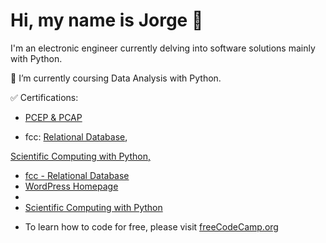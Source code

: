 # Hi, my name is Jorge 👋
I'm an electronic engineer currently delving into software solutions mainly with Python.   
   
🌱 I’m currently coursing Data Analysis with Python.   
   
✅ Certifications:
- [PCEP & PCAP](https://www.credly.com/users/jorge-l-monti)
- <p>fcc: <a href="https://freecodecamp.org/certification/fccf2d338af-f832-43d3-839e-e21718c91b62/relational-database-v8">Relational Database</a>,
<a href="https://www.freecodecamp.org/certification/fccf2d338af-f832-43d3-839e-e21718c91b62/scientific-computing-with-python-v7">Scientific Computing with Python, </p>
- <a href="https://freecodecamp.org/certification/fccf2d338af-f832-43d3-839e-e21718c91b62/relational-database-v8" target="_blank">fcc - Relational Database</a>
- <a href="https://www.WordPress.com" target="_blank">WordPress Homepage</a>
- <a href="[https://www.w3schools.com](https://www.freecodecamp.org/certification/fccf2d338af-f832-43d3-839e-e21718c91b62/scientific-computing-with-python-v7)" target="_blank"></a>
- [Scientific Computing with Python](https://www.freecodecamp.org/certification/fccf2d338af-f832-43d3-839e-e21718c91b62/scientific-computing-with-python-v7)
- <p>To learn how to code for free, please visit <a href="https://www.freecodecamp.org/learn" target="_blank">freeCodeCamp.org</a></p>


<!---
jmonti-gh/jmonti-gh is a ✨ special ✨ repository because its `README.md` (this file) appears on your GitHub profile.
You can click the Preview link to take a look at your changes.
--->
